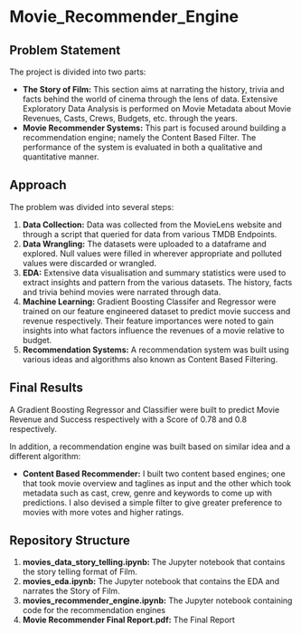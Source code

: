 # Movie_Recommender_Engine
## Problem Statement
The project is divided into two parts: 
* **The Story of Film:** This section aims at narrating the history, trivia and facts behind the world of cinema through the lens of data. Extensive Exploratory Data Analysis is performed on Movie Metadata about Movie Revenues, Casts, Crews, Budgets, etc. through the years.
* **Movie Recommender Systems:** This part is focused around building a recommendation engine; namely the Content Based Filter. The performance of the system is evaluated in both a qualitative and quantitative manner.

## Approach 

The problem was divided into several steps:

1. **Data Collection:** Data was collected from the MovieLens website and through a script that queried for data from various TMDB Endpoints.
2. **Data Wrangling:** The datasets were uploaded to a dataframe and explored. Null values were filled in wherever appropriate and polluted values were discarded or wrangled.
3. **EDA:** Extensive data visualisation and summary statistics were used to extract insights and pattern from the various datasets. The history, facts and trivia behind movies were narrated through data.
4. **Machine Learning:** Gradient Boosting Classifer and Regressor were trained on our feature engineered dataset to predict movie success and revenue respectively. Their feature importances were noted to gain insights into what factors influence the revenues of a movie relative to budget.
5. **Recommendation Systems:** A recommendation system was built using various ideas and algorithms also known as Content Based Filtering.

## Final Results 

A Gradient Boosting Regressor and Classifier were built to predict Movie Revenue and Success respectively with a Score of 0.78 and 0.8 respectively.

In addition, a recommendation engine was built based on similar idea and a different algorithm:

* **Content Based Recommender:** I built two content based engines; one that took movie overview and taglines as input and the other which took metadata such as cast, crew, genre and keywords to come up with predictions. I also devised a simple filter to give greater preference to movies with more votes and higher ratings.


## Repository Structure
1. **movies_data_story_telling.ipynb:** The Jupyter notebook that contains the story telling format of Film.
2. **movies_eda.ipynb:** The Jupyter notebook that contains the EDA and narrates the Story of Film.
3. **movies_recommender_engine.ipynb:** The Jupyter notebook containing code for the recommendation engines
4. **Movie Recommender Final Report.pdf:** The Final Report

